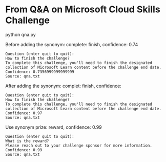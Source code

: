 # From Q&A on Microsoft Cloud Skills Challenge

python qna.py

Before adding the synonym:
complete: finish, confidence: 0.74
```
Question (enter quit to quit):
How to finish the challenge?
To complete this challenge, you'll need to finish the designated collection of Microsoft Learn content before the challenge end date.
Confidence: 0.7356999999999999
Source: qna.txt
```

After adding the synonym:
complet: finish, confidence: 
```
Question (enter quit to quit):
How to finish the challenge?
To complete this challenge, you'll need to finish the designated collection of Microsoft Learn content before the challenge end date.
Confidence: 0.97
Source: qna.txt
```


Use synonym
prize: reward, confidence: 0.99
```
Question (enter quit to quit):
What is the reward?
Please reach out to your challenge sponsor for more information.
Confidence: 0.99
Source: qna.txt
```


